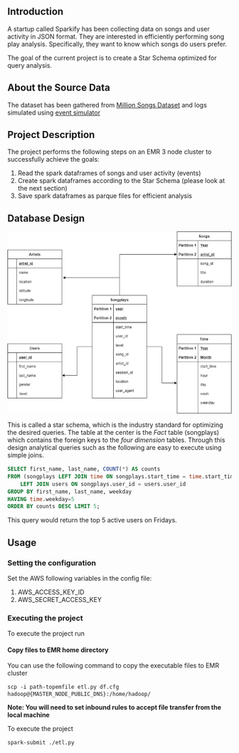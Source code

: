 ## Introduction
A startup called Sparkify has been collecting data on songs and user activity in JSON format. They are interested in efficiently performing 
song play analysis. Specifically, they want to know which songs do users prefer.

The goal of the current project is to create a Star Schema optimized for query analysis.

## About the Source Data
The dataset has been gathered from [Million Songs Dataset](https://labrosa.ee.columbia.edu/millionsong/) and logs simulated using 
[event simulator](https://github.com/Interana/eventsim)

## Project Description

The project performs the following steps on an EMR 3 node cluster to successfully achieve the goals:

1. Read the spark dataframes of songs and user activity (events)
2. Create spark dataframes according to the Star Schema (please look at the next section)
3. Save spark dataframes as parque files for efficient analysis

## Database Design
![Database design](db_design.png)

This is called a star schema, which is the industry standard for optimizing the desired queries. The table at the center is the *Fact* table 
(songplays) which contains the foreign keys to the *four dimension* tables. Through this design analytical queries such as the following are easy
to execute using simple joins.

~~~~sql
SELECT first_name, last_name, COUNT(*) AS counts 
FROM (songplays LEFT JOIN time ON songplays.start_time = time.start_time)
    LEFT JOIN users ON songplays.user_id = users.user_id 
GROUP BY first_name, last_name, weekday 
HAVING time.weekday=5 
ORDER BY counts DESC LIMIT 5;
~~~~

This query would return the top 5 active users on Fridays.

## Usage

### Setting the configuration

Set the AWS following variables in the config file:

1. AWS_ACCESS_KEY_ID
2. AWS_SECRET_ACCESS_KEY

### Executing the project

To execute the project run

#### Copy files to EMR home directory

You can use the following command to copy the executable files to EMR cluster

```
scp -i path-topemfile etl.py df.cfg hadoop@{MASTER_NODE_PUBLIC_DNS}:/home/hadoop/
```

**Note: You will need to set inbound rules to accept file transfer from the local machine**

To execute the project

```
spark-submit ./etl.py
```
